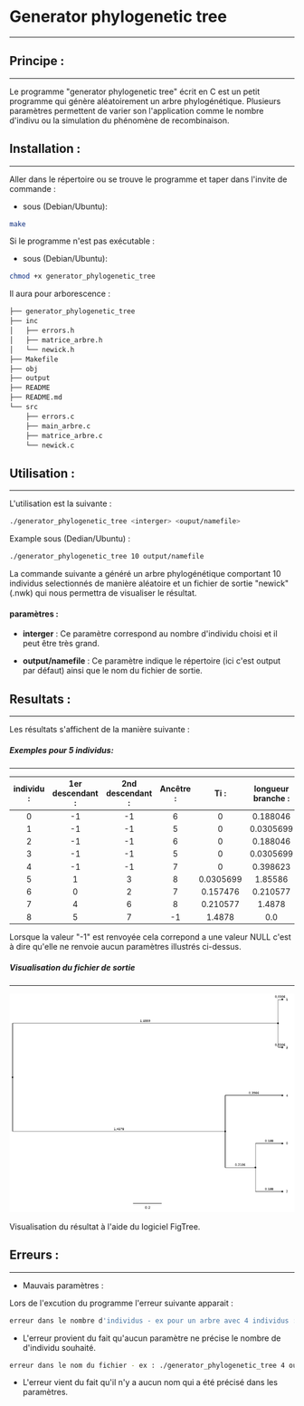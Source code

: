 # Generator phylogenetic tree
----
## Principe :
----
Le programme "generator phylogenetic tree" écrit en C est un petit programme qui génère aléatoirement un arbre phylogénétique. Plusieurs paramètres permettent de varier son l'application comme le nombre d'indivu ou la simulation du phénomène de recombinaison.

## Installation :
----
Aller dans le répertoire ou se trouve le programme et taper dans l'invite de commande :

* sous (Debian/Ubuntu):
```bash 
make
```
Si le programme n'est pas exécutable :

* sous (Debian/Ubuntu):
```bash
chmod +x generator_phylogenetic_tree
```

Il aura pour arborescence :

```bash 
├── generator_phylogenetic_tree
├── inc
│   ├── errors.h
│   ├── matrice_arbre.h
│   └── newick.h
├── Makefile
├── obj
├── output
├── README
├── README.md
└── src
    ├── errors.c
    ├── main_arbre.c
    ├── matrice_arbre.c
    └── newick.c
```

## Utilisation :
----

L'utilisation est la suivante :

```sh
./generator_phylogenetic_tree <interger> <ouput/namefile>
```

Example sous (Dedian/Ubuntu) :

```sh
./generator_phylogenetic_tree 10 output/namefile
```
La commande suivante a généré un arbre phylogénétique comportant 10 individus selectionnés de manière aléatoire et un fichier de sortie "newick" (.nwk) qui nous permettra de visualiser le résultat.

#### paramètres :
* __interger__ :
Ce paramètre correspond au nombre d'individu choisi et il peut être très grand.

* __output/namefile__ : Ce paramètre indique le répertoire (ici c'est output par défaut) ainsi que le nom du fichier de sortie.

## Resultats :
-----
Les résultats s'affichent de la manière suivante :

##### Exemples pour 5 individus:
---


|individu : | 1er descendant : | 2nd descendant : | Ancêtre : | Ti :     | longueur branche   : | Temps    :|
|:---------:|:----------------:|:----------------:|:---------:|:--------:|:--------------------:|:---------:|
|0          |-1                |-1                | 6         |0         | 0.188046             |0          |
|1          |-1                |-1                | 5         |0         | 0.0305699            |0          |
|2          |-1                |-1                | 6         |0         | 0.188046             |0          |
|3          |-1                |-1                | 5         |0         | 0.0305699            |0          |
|4          |-1                |-1                | 7         |0         | 0.398623             |0          |
|5          | 1                | 3                | 8         |0.0305699 | 1.85586              |0.0305699  |
|6          | 0                | 2                | 7         |0.157476  | 0.210577             |0.188046   |
|7          | 4                | 6                | 8         |0.210577  | 1.4878               |0.398623   |
|8          | 5                | 7                |-1         |1.4878    | 0.0                  |1.88643    |


Lorsque la valeur "-1" est renvoyée cela correpond a une valeur NULL c'est à dire qu'elle ne renvoie aucun paramètres illustrés ci-dessus.

##### Visualisation du fichier de sortie
----
![alt text](namefile.png "Example_newick_file")

Visualisation du résultat à l'aide du logiciel FigTree.

## Erreurs :
-----
* Mauvais paramètres :

Lors de l'excution du programme l'erreur suivante apparait :

```sh
erreur dans le nombre d'individus - ex pour un arbre avec 4 individus : ./generator_phylogenetic_tree 4 output/namefile
```
* L'erreur provient du fait qu'aucun paramètre ne précise le nombre de d'individu souhaité.

```sh
erreur dans le nom du fichier - ex : ./generator_phylogenetic_tree 4 output/namefile
```
* L'erreur vient du fait qu'il n'y a aucun nom qui a été précisé dans les paramètres.




